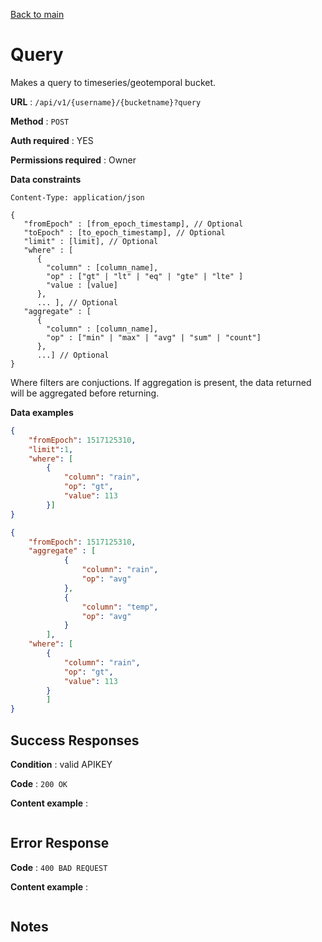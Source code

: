 [Back to main](../README.md)

# Query

Makes a query to timeseries/geotemporal bucket. 

**URL** : `/api/v1/{username}/{bucketname}?query`

**Method** : `POST`

**Auth required** : YES

**Permissions required** : Owner

**Data constraints**

```
Content-Type: application/json
```

```
{
   "fromEpoch" : [from_epoch_timestamp], // Optional
   "toEpoch" : [to_epoch_timestamp], // Optional 
   "limit" : [limit], // Optional 
   "where" : [
      {
        "column" : [column_name],
        "op" : ["gt" | "lt" | "eq" | "gte" | "lte" ]
        "value : [value]
      },
      ... ], // Optional
   "aggregate" : [
      {
        "column" : [column_name],
        "op" : ["min" | "max" | "avg" | "sum" | "count"]
      },
      ...] // Optional
}
```

Where filters are conjuctions. If aggregation is present, the data returned will be aggregated before returning.

**Data examples**

```json
{
	"fromEpoch": 1517125310,
	"limit":1,
	"where": [
		{
			"column": "rain",
			"op": "gt",
			"value": 113
		}]
}
```

```json
{
	"fromEpoch": 1517125310,
	"aggregate" : [
			{
				"column": "rain",
				"op": "avg"
			},
			{
				"column": "temp",
				"op": "avg"
			}
		],
	"where": [
		{
			"column": "rain",
			"op": "gt",
			"value": 113
		}
		]
}
```

## Success Responses

**Condition** : valid APIKEY

**Code** : `200 OK`

**Content example** : 

```
```

## Error Response

**Code** : `400 BAD REQUEST`

**Content example** :

```
```

## Notes
